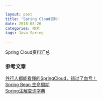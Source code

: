 ```yaml
---

layout: post 
title: 'Spring Cloud资料'
date: 2018-08-26 
categories: 技术 
tags: Java Spring

---
```

Spring Cloud资料汇总


### 参考文章
[外行人都能看懂的SpringCloud，错过了血亏！](https://juejin.im/post/5b83466b6fb9a019b421cecc?utm_source=gold_browser_extension)  
[Spring Bean 生命周期](https://juejin.im/post/5ab1bf19f265da23771947f1)  
[Spring注解查询字典](https://juejin.im/post/5b8ac1c76fb9a019da27d910?utm_source=gold_browser_extension)